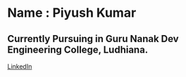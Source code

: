 # Name : Piyush Kumar
## Currently Pursuing in Guru Nanak Dev Engineering College, Ludhiana.
[LinkedIn](https://www.linkedin.com/in/piyush-kumar-160783235/)
